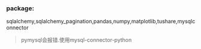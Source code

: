 ### package:

sqlalchemy,sqlalchemy_pagination,pandas,numpy,matplotlib,tushare,mysqlconnector
> pymysql会报错.使用mysql-connector-python


